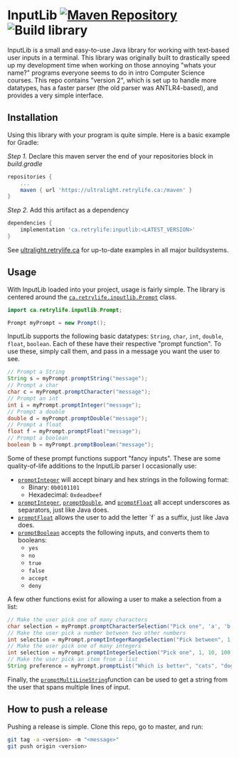 # InputLib [![Maven Repository](https://ultralight.retrylife.ca:/api/artifact/ca.retrylife/inputlib/shield?d=ultralight.retrylife.ca)](https://ultralight.retrylife.ca/?a=inputlib&g=ca.retrylife) ![Build library](https://github.com/Ewpratten/inputlib/workflows/Build%20library/badge.svg)

InputLib is a small and easy-to-use Java library for working with text-based user inputs in a terminal. This library was originally built to drastically speed up my development time when working on those annoying "whats your name?" programs everyone seems to do in intro Computer Science courses. This repo contains "version 2", which is set up to handle more datatypes, has a faster parser (the old parser was ANTLR4-based), and provides a very simple interface.

## Installation

Using this library with your program is quite simple. Here is a basic example for Gradle:


*Step 1.* Declare this maven server the end of your repositories block in *build.gradle*

```groovy
repositories {
    ...
    maven { url 'https://ultralight.retrylife.ca:/maven' }
}
```

*Step 2.* Add this artifact as a dependency

```groovy
dependencies {
    implementation 'ca.retrylife:inputlib:<LATEST_VERSION>'
}
```

See [ultralight.retrylife.ca](https://ultralight.retrylife.ca/?a=inputlib&g=ca.retrylife) for up-to-date examples in all major buildsystems.

## Usage

With InputLib loaded into your project, usage is fairly simple. The library is centered around the [`ca.retrylife.inputlib.Prompt`](https://ewpratten.retrylife.ca/inputlib/ca/retrylife/inputlib/Prompt.html) class.

```java
import ca.retrylife.inputlib.Prompt;

Prompt myPrompt = new Prompt();
```

InputLib supports the following basic datatypes: `String`, `char`, `int`, `double`, `float`, `boolean`. Each of these have their respective "prompt function". To use these, simply call them, and pass in a message you want the user to see.

```java
// Prompt a String
String s = myPrompt.promptString("message");
// Prompt a char
char c = myPrompt.promptCharacter("message");
// Prompt an int
int i = myPrompt.promptInteger("message");
// Prompt a double
double d = myPrompt.promptDouble("message");
// Prompt a float
float f = myPrompt.promptFloat("message");
// Prompt a boolean
boolean b = myPrompt.promptBoolean("message");
```

Some of these prompt functions support "fancy inputs". These are some quality-of-life additions to the InputLib parser I occasionally use:

 - [`promptInteger`](https://ewpratten.retrylife.ca/inputlib/ca/retrylife/inputlib/Prompt.html#promptInteger(java.lang.String)) will accept binary and hex strings in the following format:
   - Binary: `0b0101101`
   - Hexadecimal: `0xdeadbeef`
 - [`promptInteger`](https://ewpratten.retrylife.ca/inputlib/ca/retrylife/inputlib/Prompt.html#promptInteger(java.lang.String)), [`promptDouble`](https://ewpratten.retrylife.ca/inputlib/ca/retrylife/inputlib/Prompt.html#promptDouble(java.lang.String)), and [`promptFloat`](https://ewpratten.retrylife.ca/inputlib/ca/retrylife/inputlib/Prompt.html#promptFloat(java.lang.String)) all accept underscores as separators, just like Java does.
 - [`promptFloat`](https://ewpratten.retrylife.ca/inputlib/ca/retrylife/inputlib/Prompt.html#promptFloat(java.lang.String)) allows the user to add the letter `f` as a suffix, just like Java does.
 - [`promptBoolean`](https://ewpratten.retrylife.ca/inputlib/ca/retrylife/inputlib/Prompt.html#promptBoolean(java.lang.String)) accepts the following inputs, and converts them to booleans:
   - `yes`
   - `no`
   - `true`
   - `false`
   - `accept`
   - `deny`

A few other functions exist for allowing a user to make a selection from a list:

```java
// Make the user pick one of many characters
char selection = myPrompt.promptCharacterSelection("Pick one", 'a', 'b', 'c');
// Make the user pick a number between two other numbers
int selection = myPrompt.promptIntegerRangeSelection​("Pick between", 1, 10);
// Make the user pick one of many integers
int selection = myPrompt.promptIntegerSelection​("Pick one", 1, 10, 100, 120);
// Make the user pick an item from a list
String preference = myPrompt.promptList("Which is better", "cats", "dogs", "nerf guns");
```

Finally, the [`promptMultiLineString​`](https://ewpratten.retrylife.ca/inputlib/ca/retrylife/inputlib/Prompt.html#promptMultiLineString(java.lang.String)) function can be used to get a string from the user that spans multiple lines of input.

## How to push a release

Pushing a release is simple. Clone this repo, go to master, and run:

```sh
git tag -a <version> -m "<message>"
git push origin <version>
```
